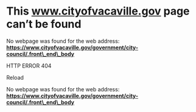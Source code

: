 # This www.cityofvacaville.gov page can’t be found

No webpage was found for the web address: **https://www.cityofvacaville.gov/government/city-council/.front\_end\_body**

HTTP ERROR 404

Reload

No webpage was found for the web address: **https://www.cityofvacaville.gov/government/city-council/.front\_end\_body**